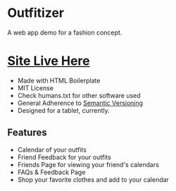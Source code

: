 # Outfitizer
A web app demo for a fashion concept.

# [Site Live Here](https://dylanb18.github.io/Outfitizer)

* Made with HTML Boilerplate
* MIT License
* Check humans.txt for other software used
* General Adherence to [Semantic Versioning](https://semver.org/)
* Designed for a tablet, currently.


## Features
* Calendar of your outfits
* Friend Feedback for your outfits
* Friends Page for viewing your friend's calendars
* FAQs & Feedback Page
* Shop your favorite clothes and add to your calendar
